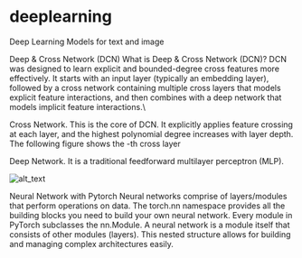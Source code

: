# deeplearning
Deep Learning Models for text and image

Deep & Cross Network (DCN)
What is Deep & Cross Network (DCN)? DCN was designed to learn explicit and bounded-degree cross features more effectively. It starts with an input layer (typically an embedding layer), followed by a cross network containing multiple cross layers that models explicit feature interactions, and then combines with a deep network that models implicit feature interactions.\

Cross Network. This is the core of DCN. It explicitly applies feature crossing at each layer, and the highest polynomial degree increases with layer depth. The following figure shows the 
-th cross layer

Deep Network. It is a traditional feedforward multilayer perceptron (MLP).

![alt_text](https://camo.githubusercontent.com/f59de32a658b2f1524975da7d055e870968671e3b68c5d38179e97b0d8f523ca/687474703a2f2f64726976652e676f6f676c652e636f6d2f75633f6578706f72743d766965772669643d3157744455435636622d656574556e575643416d635068386d4a46757435455564)

Neural Network with Pytorch
Neural networks comprise of layers/modules that perform operations on data. The torch.nn namespace provides all the building blocks you need to build your own neural network. Every module in PyTorch subclasses the nn.Module. A neural network is a module itself that consists of other modules (layers). This nested structure allows for building and managing complex architectures easily.



